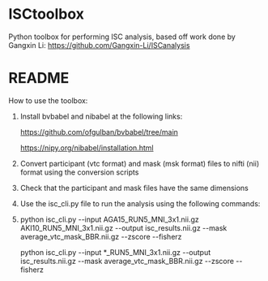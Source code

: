 # ISCtoolbox
Python toolbox for performing ISC analysis, based off work done by Gangxin Li: https://github.com/Gangxin-Li/ISCanalysis

# README
How to use the toolbox: 
1. Install bvbabel and nibabel at the following links: 

   https://github.com/ofgulban/bvbabel/tree/main 
   
   https://nipy.org/nibabel/installation.html

2. Convert participant (vtc format) and mask (msk format) files to nifti (nii) format using the conversion scripts
3. Check that the participant and mask files have the same dimensions
4. Use the isc_cli.py file to run the analysis using the following commands:
5. 
   python isc_cli.py --input AGA15_RUN5_MNI_3x1.nii.gz AKI10_RUN5_MNI_3x1.nii.gz --output isc_results.nii.gz --mask average_vtc_mask_BBR.nii.gz --zscore --fisherz
   
   python isc_cli.py --input *_RUN5_MNI_3x1.nii.gz --output isc_results.nii.gz --mask average_vtc_mask_BBR.nii.gz --zscore --fisherz
